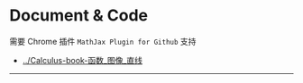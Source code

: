 
# Document & Code

需要 Chrome 插件 `MathJax Plugin for Github` 支持

- [../Calculus-book-函数_图像_直线](https://github.com/zozospider/note/blob/master/Mathematics/Calculus/Calculus-book-函数_图像_直线.md)

---
